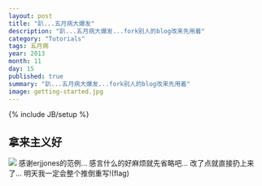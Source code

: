 ```yaml
---
layout: post
title: "趴...五月病大爆发"
description: "趴...五月病大爆发...fork别人的blog改来先用着"
category: "Tutorials"
tags: 五月病
year: 2013
month: 11
day: 15
published: true
summary: "趴...五月病大爆发...fork别人的blog改来先用着"
image: getting-started.jpg
---
```

{% include JB/setup %}

## 拿来主义好
![](tamyiuchau.github.io/img/posts/getting-started.jpg)
感谢erjjones的范例...
感言什么的好麻烦就先省略吧...
改了点就直接扔上来了...
明天我一定会整个推倒重写!(flag)
